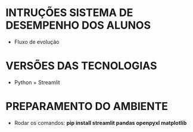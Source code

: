 # INTRUÇÕES SISTEMA DE DESEMPENHO DOS ALUNOS

* Fluxo de evolução

# VERSÕES DAS TECNOLOGIAS

* Python + Streamlit

# PREPARAMENTO DO AMBIENTE

* Rodar os comandos: **pip install streamlit pandas openpyxl matplotlib**